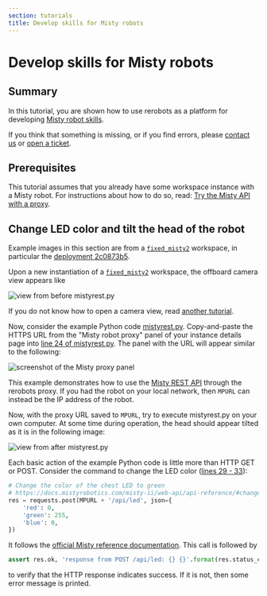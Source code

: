 ```yaml
---
section: tutorials
title: Develop skills for Misty robots
---
```


# Develop skills for Misty robots

## Summary

In this tutorial, you are shown how to use rerobots as a platform for developing
[Misty robot skills](https://docs.mistyrobotics.com/).

If you think that something is missing, or if you find errors, please [contact
us](https://rerobots.net/contact) or [open a ticket](
https://github.com/rerobots/docs/issues).

## Prerequisites

This tutorial assumes that you already have some workspace instance with a Misty
robot. For instructions about how to do so, read: [Try the Misty API with a
proxy](/tutorials/proxy_fixedmisty).

## Change LED color and tilt the head of the robot

Example images in this section are from a [`fixed_misty2`](
/workspaces/fixed_misty2) workspace, in particular the
[deployment
2c0873b5](https://rerobots.net/workspace/2c0873b5-1da1-46e6-9658-c40379774edf).

Upon a new instantiation of a [`fixed_misty2`](
/workspaces/fixed_misty2) workspace, the offboard camera view
appears like

![view from before mistyrest.py](figures/mistyskills_beforeledtilt.jpg)

If you do not know how to open a camera view, read [another tutorial](
/tutorials/proxy_fixedmisty).

Now, consider the example Python code [mistyrest.py](
https://github.com/rerobots/examples/blob/497e3e808821878cad5a0ddbf9bb25900a57e6b8/misty2/mistyrest.py). Copy-and-paste
the HTTPS URL from the "Misty robot proxy" panel of your instance details page
into [line 24 of mistyrest.py](
https://github.com/rerobots/examples/blob/497e3e808821878cad5a0ddbf9bb25900a57e6b8/misty2/mistyrest.py#L24). The
panel with the URL will appear similar to the following:

![screenshot of the Misty proxy panel](figures/proxy_fixedmisty_proxypanel.png)

This example demonstrates how to use the [Misty REST
API](https://docs.mistyrobotics.com/misty-ii/web-api/overview/) through the rerobots
proxy. If you had the robot on your local network, then `MPURL` can instead be
the IP address of the robot.

Now, with the proxy URL saved to `MPURL`, try to execute mistyrest.py on your
own computer. At some time during operation, the head should appear tilted as it
is in the following image:

![view from after mistyrest.py](figures/mistyskills_afterledtilt.jpg)

Each basic action of the example Python code is little more than HTTP GET or
POST. Consider the command to change the LED color ([lines 29 - 33](
https://github.com/rerobots/examples/blob/497e3e808821878cad5a0ddbf9bb25900a57e6b8/misty2/mistyrest.py#L29-L33)):

```python
# Change the color of the chest LED to green
# https://docs.mistyrobotics.com/misty-ii/web-api/api-reference/#changeled
res = requests.post(MPURL + '/api/led', json={
    'red': 0,
    'green': 255,
    'blue': 0,
})
```

It follows the [official Misty reference documentation](
https://docs.mistyrobotics.com/misty-ii/web-api/api-reference/#changeled).
This call is followed by

```python
assert res.ok, 'response from POST /api/led: {} {}'.format(res.status_code, res.reason)
```

to verify that the HTTP response indicates success. If it is not, then some
error message is printed.
